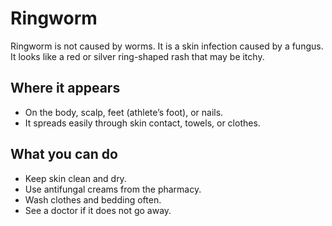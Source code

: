# Ringworm

Ringworm is not caused by worms. It is a skin infection caused by a fungus.  
It looks like a red or silver ring-shaped rash that may be itchy.

## Where it appears
- On the body, scalp, feet (athlete’s foot), or nails.  
- It spreads easily through skin contact, towels, or clothes.

## What you can do
- Keep skin clean and dry.  
- Use antifungal creams from the pharmacy.  
- Wash clothes and bedding often.  
- See a doctor if it does not go away.
